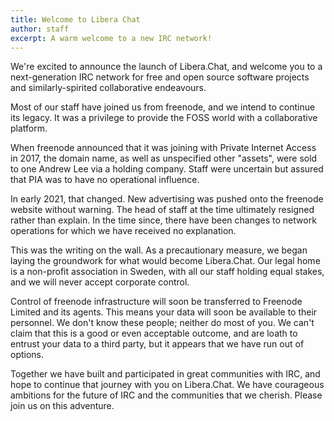 ```yaml
---
title: Welcome to Libera Chat
author: staff
excerpt: A warm welcome to a new IRC network!
---
```


We're excited to announce the launch of Libera.Chat, and welcome you to a
next-generation IRC network for free and open source software projects and
similarly-spirited collaborative endeavours.

Most of our staff have joined us from freenode, and we intend to continue
its legacy. It was a privilege to provide the FOSS world with a collaborative
platform.

When freenode announced that it was joining with Private Internet Access in
2017, the domain name, as well as unspecified other "assets", were sold to one
Andrew Lee via a holding company. Staff were uncertain but assured that PIA
was to have no operational influence.

In early 2021, that changed. New advertising was pushed onto the freenode
website without warning. The head of staff at the time ultimately resigned
rather than explain. In the time since, there have been changes to network
operations for which we have received no explanation.

This was the writing on the wall. As a precautionary measure, we began laying
the groundwork for what would become Libera.Chat. Our legal home is a
non-profit association in Sweden, with all our staff holding equal stakes,
and we will never accept corporate control.

Control of freenode infrastructure will soon be transferred to Freenode Limited
and its agents. This means your data will soon be available to their personnel.
We don't know these people; neither do most of you. We can't claim that this
is a good or even acceptable outcome, and are loath to entrust your data to a
third party, but it appears that we have run out of options.

Together we have built and participated in great communities with IRC, and
hope to continue that journey with you on Libera.Chat. We have courageous
ambitions for the future of IRC and the communities that we cherish.
Please join us on this adventure.
